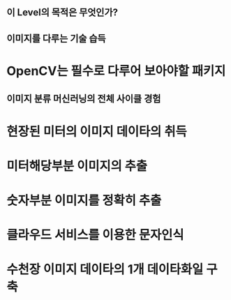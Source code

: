 ## 이 Level의 목적은 무엇인가?

## 이미지를 다루는 기술 습득
# OpenCV는 필수로 다루어 보아야할 패키지

## 이미지 분류 머신러닝의 전체 사이클 경험
# 현장된 미터의 이미지 데이타의 취득
# 미터해당부분 이미지의 추출
# 숫자부분 이미지를 정확히 추출
# 클라우드 서비스를 이용한 문자인식
# 수천장 이미지 데이타의 1개 데이타화일 구축
